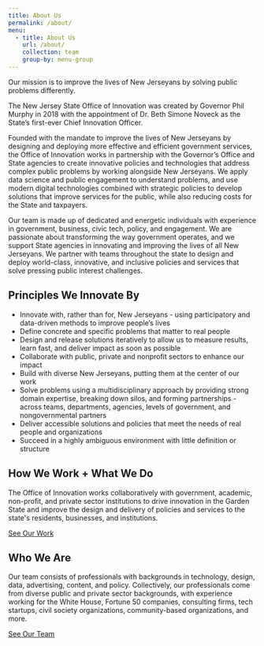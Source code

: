 ```yaml
---
title: About Us
permalink: /about/
menu:
  - title: About Us
    url: /about/
    collection: team
    group-by: menu-group
---
```


<p class="usa-intro">Our mission is to improve the lives of New Jerseyans by solving public problems differently.</p>

The New Jersey State Office of Innovation was created by Governor Phil Murphy in 2018 with the appointment of Dr. Beth Simone Noveck as the State’s first-ever Chief Innovation Officer.

Founded with the mandate to improve the lives of New Jerseyans by designing and deploying more effective and efficient government services, the Office of Innovation works in partnership with the Governor’s Office and State agencies to create innovative policies and technologies that address complex public problems by working alongside New Jerseyans. We apply data science and public engagement to understand problems, and use modern digital technologies combined with strategic policies to develop solutions that improve services for the public, while also reducing costs for the State and taxpayers.

Our team is made up of dedicated and energetic individuals with experience in government, business, civic tech, policy, and engagement. We are passionate about transforming the way government operates, and we support State agencies in innovating and improving the lives of all New Jerseyans. We partner with teams throughout the state to design and deploy world-class, innovative, and inclusive policies and services that solve pressing public interest challenges.

## Principles We Innovate By

- Innovate with, rather than for, New Jerseyans - using participatory and data-driven methods to improve people’s lives
- Define concrete and specific problems that matter to real people
- Design and release solutions iteratively to allow us to measure results, learn fast, and deliver impact as soon as possible
- Collaborate with public, private and nonprofit sectors to enhance our impact
- Build with diverse New Jerseyans, putting them at the center of our work
- Solve problems using a multidisciplinary approach by providing strong domain expertise, breaking down silos, and forming partnerships - across teams, departments, agencies, levels of government, and nongovernmental partners
- Deliver accessible solutions and policies that meet the needs of real people and organizations
- Succeed in a highly ambiguous environment with little definition or structure


## How We Work + What We Do

The Office of Innovation works collaboratively with government, academic, non-profit, and private sector institutions to drive innovation in the Garden State and improve the design and delivery of policies and services to the state's residents, businesses, and institutions.

<a class="usa-button" href="/projects/">See Our Work</a>

## Who We Are

Our team consists of professionals with backgrounds in technology, design, data, advertising, content, and policy. Collectively, our professionals come from diverse public and private sector backgrounds, with experience working for the White House, Fortune 50 companies, consulting firms, tech startups, civil society organizations, community-based organizations, and more.

<a class="usa-button" href="/about/team/our-team/">See Our Team</a>
